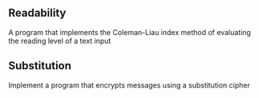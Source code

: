 ## Readability

A program that implements the Coleman-Liau index method of evaluating the reading level of a text input

## Substitution

Implement a program that encrypts messages using a substitution cipher